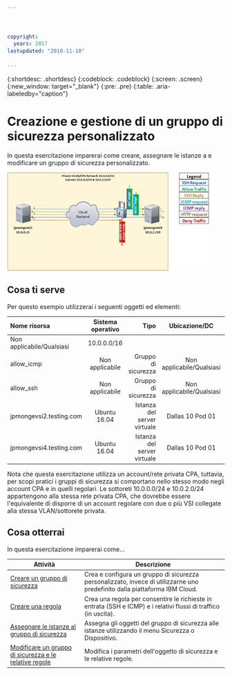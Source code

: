```yaml
---



copyright:
  years: 2017
lastupdated: "2018-11-10"

---
```


{:shortdesc: .shortdesc}
{:codeblock: .codeblock}
{:screen: .screen}
{:new_window: target="_blank"}
{:pre: .pre}
{:table: .aria-labeledby="caption"}

# Creazione e gestione di un gruppo di sicurezza personalizzato
In questa esercitazione imparerai come creare, assegnare le istanze a e modificare un gruppo di sicurezza personalizzato. 

![Gruppo di sicurezza personalizzato](./images/goal.jpg)

## Cosa ti serve
Per questo esempio utilizzerai i seguenti oggetti ed elementi:

| Nome risorsa  | Sistema operativo | Tipo | Ubicazione/DC | IP/Sottorete |
|:------------- |:---------------:| -------------:| :---------------:| ---------------:|
| Non applicabile/Qualsiasi | 10.0.0.0/16 |
| allow_icmp | Non applicabile  | Gruppo di sicurezza | Non applicabile/Qualsiasi | 0.0.0.0/0 |
| allow_ssh | Non applicabile | Gruppo di sicurezza | Non applicabile/Qualsiasi | 0.0.0.0/0 |
|jpmongevsi2.testing.com | Ubuntu 16.04 | Istanza del server virtuale | Dallas 10 Pod 01 | 10.0.0.21 |	
|jpmongevsi4.testing.com | Ubuntu 16.04 | Istanza del server virtuale |	Dallas 10 Pod 01	| 10.0.2.219 |


Nota che questa esercitazione utilizza un account/rete privata CPA, tuttavia, per scopi pratici i gruppi di sicurezza si comportano nello stesso modo negli account CPA e in quelli regolari. Le sottoreti 10.0.0.0/24 e 10.0.2.0/24 appartengono alla stessa rete privata CPA, che dovrebbe essere l'equivalente di disporre di un account regolare con due o più VSI collegate alla stessa VLAN/sottorete privata.


## Cosa otterrai

In questa esercitazione imparerai come...

Attività  | Descrizione
------------- | -------------
[Creare un gruppo di sicurezza](csg_create.html) | Crea e configura un gruppo di sicurezza personalizzato, invece di utilizzarne uno predefinito dalla piattaforma IBM Cloud. 
[Creare una regola](csg_rule.html)  | Crea una regola per consentire le richieste in entrata (SSH e ICMP) e i relativi flussi di traffico (in uscita). 
[Assegnare le istanze al gruppo di sicurezza](csg_assign_instances.html) | Assegna gli oggetti del gruppo di sicurezza alle istanze utilizzando il menu Sicurezza o Dispositivo.
[Modificare un gruppo di sicurezza e le relative regole](csg_edit.html) | Modifica i parametri dell'oggetto di sicurezza e le relative regole.
